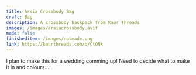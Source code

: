 ```yaml
---
title: Arsia Crossbody Bag
craft: Bag
description: A crossbody backpack from Kaur Threads
images: /images/arsiacrossbody.avif
made: false
finisheditem: /images/notmade.png
link: https://kaurthreads.com/b/CtONk
---
```


I plan to make this for a wedding comming up! Need to decide what to make it in and colours.....